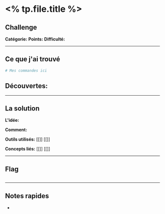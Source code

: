 ﻿---
tags:
  - ctf
  - plateforme/rootme
  - categorie/
  - status/in-progress
difficulty: 
points: 
date: <% tp.date.now("YYYY-MM-DD") %>
completion_date: 
---

# <% tp.file.title %>

##  Challenge
**Catégorie:** 
**Points:** 
**Difficulté:** 

---

##  Ce que j'ai trouvé

```bash
# Mes commandes ici
```

**Découvertes:**
- 

---

##  La solution

**L'idée:**


**Comment:**


**Outils utilisés:** [[]] [[]]

**Concepts liés:** [[]] [[]]

---

##  Flag
```

```

---

##  Notes rapides
- 
